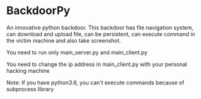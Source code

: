 # BackdoorPy
An innovative python backdoor. This backdoor has file navigation system, can download and upload file, can be persistent, can execute command in the victim machine and also take screenshot.

You need to run only main_server.py and main_client.py

You need to change the ip address in main_client.py with your personal hacking machine

Note: If you have python3.6, you can't execute commands because of subprocess library
